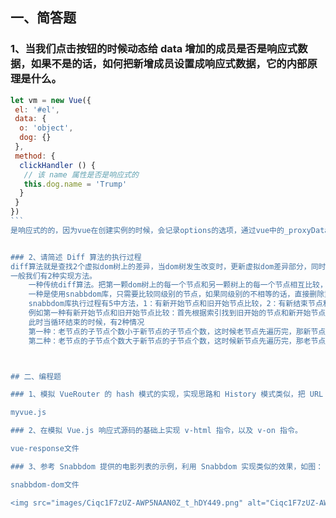 ## 一、简答题

### 1、当我们点击按钮的时候动态给 data 增加的成员是否是响应式数据，如果不是的话，如何把新增成员设置成响应式数据，它的内部原理是什么。

````js
let vm = new Vue({
 el: '#el',
 data: {
  o: 'object',
  dog: {}
 },
 method: {
  clickHandler () {
   // 该 name 属性是否是响应式的
   this.dog.name = 'Trump'
  }
 }
})
```
是响应式的的，因为vue在创建实例的时候，会记录options的选项，通过vue中的_proxyData方法，把data属性注入到vue的实例里面，接着我们去创建observe，把data中的属性，转换为getter和setter，this.dog是一个对象已经有getter和setter方法，当增加name属性的时候，他会调用setter方法，他会通知的Dep，调用Dep里面的notify方法，notify方法会触发watcher的update方法，通知观察者。watcher的update方法去更新视图。


### 2、请简述 Diff 算法的执行过程
diff算法就是查找2个虚拟dom树上的差异，当dom树发生改变时，更新虚拟dom差异部分，同时更新到实际dom上
一般我们有2种实现方法。
    一种传统diff算法。把第一颗dom树上的每一个节点和另一颗树上的每一个节点相互比较，会使根节点和另一个dom树的每一个节点去比较，如果有n个节点。那么就会比较n的平方次幂。找到差异之后，再进行一次循环，更新差异部分
    一种是使用snabbdom库，只需要比较同级别的节点，如果同级别的不相等的话，直接删除重新创建，同级别的只需要比较一次，从而降低比较次数，如果有n个节点，只需要循环n次，并且在循环过程中去更新寻找差异，相对于传统的算法大大降低了比较次数
    snabbdom库执行过程有5中方法，1：有新开始节点和旧开始节点比较，2：有新结束节点和旧结束节点比较，3：新开始结果和旧结束节点比较，4：新结束结果和旧开始节点比较。最后一种就是以上4中情况都不是的情况下比较。
    例如第一种有新开始节点和旧开始节点比较：首先根据索引找到旧开始的节点和新开始节点，然后调用sameVnode函数 判断他们是否是相同节点，也就是比较key,sel是否相同。如果是相同节点的话，调用pathVnode方法，比较这2个节点的内部差异，然后更新到真实dom。比较完成之后会移动索引，吧索引移动到下一个节点的位置，再去比较第二个节点 。把第二个节点作为开始节点进行比较。这是比较开始节点的情况。如果开始节点不是sameVnode。会从后往前比较。比较旧的结束节点和新的结束节点 是否是sameVnode，如果是相同节点，直接调用pathVnode.比较完成之后会移动索引，移动到倒数第二个节点作为结束节点。在调用sameVnode。比较是否是相同节点，如果是相同节点。调用pathVnode.比较2个节点的差异。然后更新到真实的dom。注意这里2个节点是sameVnode的话，会重用之前旧节点对应的dom元素在pathVnode中，会对比新旧vnode的差异然后吧差异更新到重用的dom元素上。这个差异可能是文本内容不同，或者子元素不同。而当前dom不需要重新创建的。如果文本内容或子元素也都相同，是不会进行dom操作的。虚拟dom是通过这种方式提高性能的。其他四种也是同样的道理
    此时当循环结束的时候，有2种情况
    第一种：老节点的子节点个数小于新节点的子节点个数，这时候老节点先遍历完，那新节点还有剩余。那么新节点就是我们需要新增的dom元素，插入到老节点的末尾。
    第二种：老节点的子节点个数大于新节点的子节点个数，这时候新节点先遍历完，那老节点还有剩余的去情况下需要删除老得节点



## 二、编程题

### 1、模拟 VueRouter 的 hash 模式的实现，实现思路和 History 模式类似，把 URL 中的 # 后面的内容作为路由的地址，可以通过 hashchange 事件监听路由地址的变化。

myvue.js

### 2、在模拟 Vue.js 响应式源码的基础上实现 v-html 指令，以及 v-on 指令。

vue-response文件

### 3、参考 Snabbdom 提供的电影列表的示例，利用 Snabbdom 实现类似的效果，如图：

snabbdom-dom文件

<img src="images/Ciqc1F7zUZ-AWP5NAAN0Z_t_hDY449.png" alt="Ciqc1F7zUZ-AWP5NAAN0Z_t_hDY449" style="zoom:50%;" />
````
